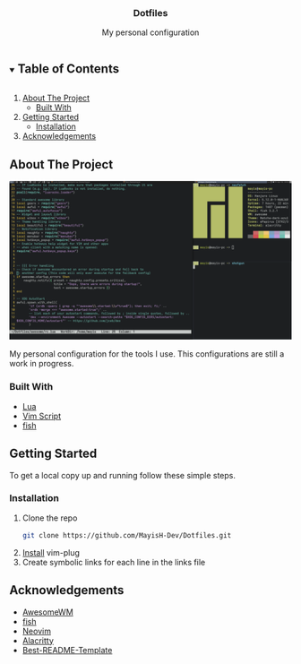 <!-- TITLE -->
<br />
<p align="center">
  <h3 align="center">Dotfiles</h3>
  <p align="center">
    My personal configuration
  </p>
</p>



<!-- TABLE OF CONTENTS -->
<details open="open">
  <summary><h2 style="display: inline-block">Table of Contents</h2></summary>
  <ol>
    <li>
      <a href="#about-the-project">About The Project</a>
      <ul>
        <li><a href="#built-with">Built With</a></li>
      </ul>
    </li>
    <li>
      <a href="#getting-started">Getting Started</a>
      <ul>
        <li><a href="#installation">Installation</a></li>
      </ul>
    </li>
    <li><a href="#acknowledgements">Acknowledgements</a></li>
  </ol>
</details>



<!-- ABOUT THE PROJECT -->
## About The Project

[![Product Name Screen Shot][product-screenshot]](https://example.com)

My personal configuration for the tools I use.
This configurations are still a work in progress.

### Built With

* [Lua](https://lua.org)
* [Vim Script](https://neovim.io)
* [fish](https://fishshell.com/)



<!-- GETTING STARTED -->
## Getting Started

To get a local copy up and running follow these simple steps.

### Installation

1. Clone the repo
   ```sh
   git clone https://github.com/MayisH-Dev/Dotfiles.git
   ```
2. [Install](https://github.com/junegunn/vim-plug#neovim) vim-plug
3. Create symbolic links for each line in the links file

<!-- ACKNOWLEDGEMENTS -->
## Acknowledgements

* [AwesomeWM](https://github.com/awesomeWM/awesome)
* [fish](https://github.com/fish-shell/fish-shell)
* [Neovim](https://github.com/neovim/neovim)
* [Alacritty](https://github.com/alacritty/alacritty)
* [Best-README-Template](https://github.com/othneildrew/Best-README-Template)

[product-screenshot]: images/screenshot.png
